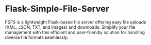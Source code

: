 # Flask-Simple-File-Server
FSFS is a lightweight Flask-based file server offering easy file uploads (XML, JSON, TXT, and images) and downloads. Simplify your file management with this efficient and user-friendly solution for handling diverse file formats seamlessly.

